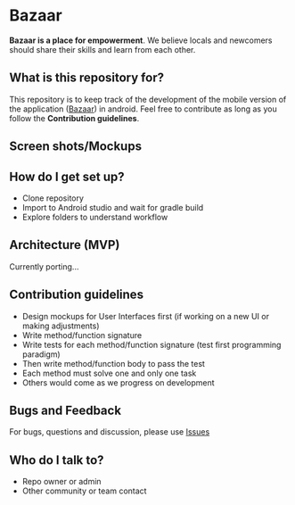 # Bazaar #

**Bazaar is a place for empowerment**. We believe locals and newcomers should share their skills and learn from each other.

## What is this repository for?

This repository is to keep track of the development of the mobile version of the application ([Bazaar](https://www.shareonbazaar.eu/)) in android. Feel free to contribute as long as you follow the **Contribution guidelines**.

## Screen shots/Mockups

## How do I get set up?

* Clone repository
* Import to Android studio and wait for gradle build
* Explore folders to understand workflow

## Architecture (MVP)
Currently porting...

## Contribution guidelines

* Design mockups for User Interfaces first (if working on a new UI or making adjustments)
* Write method/function signature
* Write tests for each method/function signature (test first programming paradigm)
* Then write method/function body to pass the test
* Each method must solve one and only one task
* Others would come as we progress on development

## Bugs and Feedback
For bugs, questions and discussion, please use [Issues](https://github.com/shareonbazaar/android/issues)

## Who do I talk to?

* Repo owner or admin
* Other community or team contact
